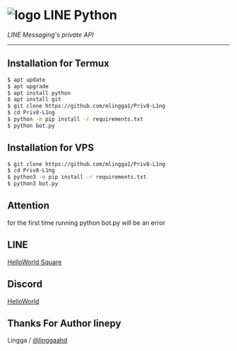 # ![logo](LINE-sm.png) LINE Python

*LINE Messaging's private API*

----

## Installation for Termux

```sh
$ apt update
$ apt upgrade
$ apt install python
$ apt install git
$ git clone https://github.com/mlingga1/Priv8-L1ng
$ cd Priv8-L1ng
$ python -m pip install -r requirements.txt
$ python bot.py
```

## Installation for VPS

```sh
$ git clone https://github.com/mlingga1/Priv8-L1ng
$ cd Priv8-L1ng
$ python3 -m pip install -r requirements.txt
$ python3 bot.py
```

## Attention

for the first time running python bot.py will be an error

## LINE
[HelloWorld Square](https://line.me/ti/g2/JGUODBE4RE)

## Discord
[HelloWorld](https://discord.gg/5jqbutB)

## Thanks For Author linepy
Lingga / [@linggaahd](https://www.instagram.com/linggaahd)
